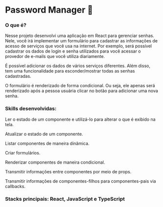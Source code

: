 # Password Manager :closed_lock_with_key:

### O que é?

Nesse projeto desenvolvi uma aplicação em React para gerenciar senhas. Nele, você irá implementar um formulário para cadastrar as informações de acesso de serviços que você usa na internet. Por exemplo, será possível cadastrar os dados de login e senha utilizados para você acessar o provedor de e-mails que você utiliza diariamente.

É possível adicionar os dados de vários serviços diferentes. Além disso, tem uma funcionalidade para esconder/mostrar todas as senhas cadastradas.

O formulário é renderizado de forma condicional. Ou seja, ele apenas será renderizado após a pessoa usuária clicar no botão para adicionar uma nova senha.

### Skills desenvolvidas:
Ler o estado de um componente e utilizá-lo para alterar o que é exibido na tela.

Atualizar o estado de um componente.

Listar componentes de maneira dinâmica.

Criar formulários.

Renderizar componentes de maneira condicional.

Transmitir informações entre componentes por meio de props.

Transmitir informações de componentes-filhos para componentes-pais via callbacks.

### Stacks principais: React, JavaScript e TypeScript

<!-- Olá, Tryber!
Esse é apenas um arquivo inicial para o README do seu projeto.
É essencial que você preencha esse documento por conta própria, ok?
Não deixe de usar nossas dicas de escrita de README de projetos, e deixe sua criatividade brilhar!
:warning: IMPORTANTE: você precisa deixar nítido:
- quais arquivos/pastas foram desenvolvidos por você; 
- quais arquivos/pastas foram desenvolvidos por outra pessoa estudante;
- quais arquivos/pastas foram desenvolvidos pela Trybe.
-->
